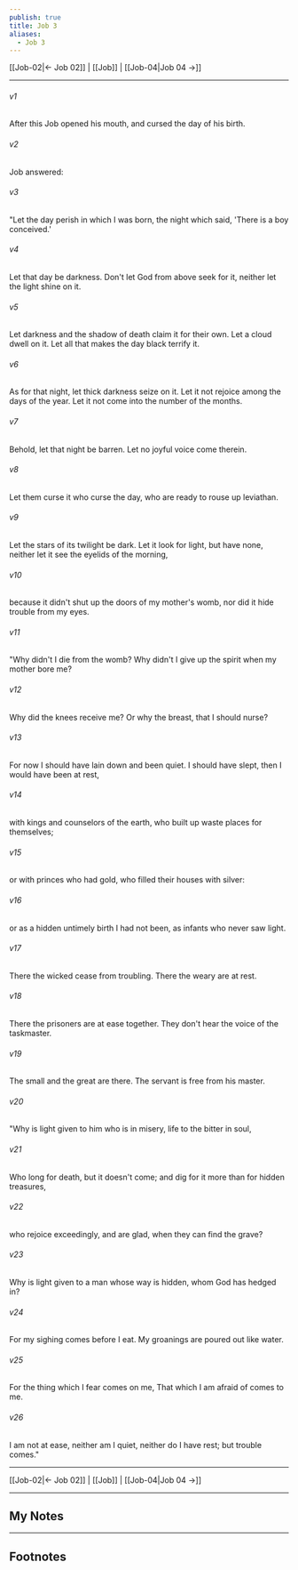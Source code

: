 ```yaml
---
publish: true
title: Job 3
aliases:
  - Job 3
---
```


[[Job-02|← Job 02]] | [[Job]] | [[Job-04|Job 04 →]]
***



###### v1 
After this Job opened his mouth, and cursed the day of his birth. 

###### v2 
Job answered: 

###### v3 
"Let the day perish in which I was born, the night which said, 'There is a boy conceived.' 

###### v4 
Let that day be darkness. Don't let God from above seek for it, neither let the light shine on it. 

###### v5 
Let darkness and the shadow of death claim it for their own. Let a cloud dwell on it. Let all that makes the day black terrify it. 

###### v6 
As for that night, let thick darkness seize on it. Let it not rejoice among the days of the year. Let it not come into the number of the months. 

###### v7 
Behold, let that night be barren. Let no joyful voice come therein. 

###### v8 
Let them curse it who curse the day, who are ready to rouse up leviathan. 

###### v9 
Let the stars of its twilight be dark. Let it look for light, but have none, neither let it see the eyelids of the morning, 

###### v10 
because it didn't shut up the doors of my mother's womb, nor did it hide trouble from my eyes. 

###### v11 
"Why didn't I die from the womb? Why didn't I give up the spirit when my mother bore me? 

###### v12 
Why did the knees receive me? Or why the breast, that I should nurse? 

###### v13 
For now I should have lain down and been quiet. I should have slept, then I would have been at rest, 

###### v14 
with kings and counselors of the earth, who built up waste places for themselves; 

###### v15 
or with princes who had gold, who filled their houses with silver: 

###### v16 
or as a hidden untimely birth I had not been, as infants who never saw light. 

###### v17 
There the wicked cease from troubling. There the weary are at rest. 

###### v18 
There the prisoners are at ease together. They don't hear the voice of the taskmaster. 

###### v19 
The small and the great are there. The servant is free from his master. 

###### v20 
"Why is light given to him who is in misery, life to the bitter in soul, 

###### v21 
Who long for death, but it doesn't come; and dig for it more than for hidden treasures, 

###### v22 
who rejoice exceedingly, and are glad, when they can find the grave? 

###### v23 
Why is light given to a man whose way is hidden, whom God has hedged in? 

###### v24 
For my sighing comes before I eat. My groanings are poured out like water. 

###### v25 
For the thing which I fear comes on me, That which I am afraid of comes to me. 

###### v26 
I am not at ease, neither am I quiet, neither do I have rest; but trouble comes."

***
[[Job-02|← Job 02]] | [[Job]] | [[Job-04|Job 04 →]]

---
## My Notes

---
## Footnotes